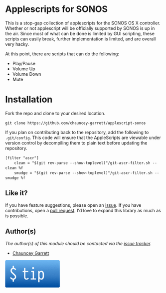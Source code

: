 # Applescripts for SONOS

This is a stop-gap collection of applescripts for the SONOS OS X controller. Whether or not applescript will be officially supported by SONOS is up in the air. Since most of what can be done is limited by GUI scripting, these scripts can easily break, further implementation is limited, and are overall very hacky.

At this point, there are scripts that can do the following:

- Play/Pause
- Volume Up
- Volume Down
- Mute

# Installation

Fork the repo and clone to your desired location.

```
git clone https://github.com/chauncey-garrett/applescript-sonos
```

If you plan on contributing back to the repository, add the following to `.git/config`. This code will ensure that the AppleScripts are viewable under version control by decompiling them to plain text before updating the repository.

```
[filter "ascr"]
	clean = "$(git rev-parse --show-toplevel)"/git-ascr-filter.sh --clean %f
	smudge = "$(git rev-parse --show-toplevel)"/git-ascr-filter.sh --smudge %f
```

## Like it?

If you have feature suggestions, please open an [issue](https://github.com/chauncey-garrett/applescript-sonos/issues "chauncey-garrett/applescript-sonos/issues"). If you have contributions, open a [pull request](https://github.com/chauncey-garrett/applescript-sonos/pull-request "chauncey-garrett/applescript-sonos/pulls"). I'd love to expand this library as much as is possible.

## Author(s)

*The author(s) of this module should be contacted via the [issue tracker](https://github.com/chauncey-garrett/applescript-sonos/issues "chauncey-garrett/applescript-sonos/issues").*

  - [Chauncey Garrett](https://github.com/chauncey-garrett "chauncey-garrett")

[![](/img/tip.gif)](http://chauncey.io/about/index.html#tip)
